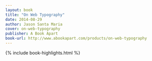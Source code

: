 ```yaml
---
layout: book
title: "On Web Typography"
date: 2014-08-29
author: Jason Santa Maria
cover: on-web-typography
publisher: A Book Apart
book-url: http://www.abookapart.com/products/on-web-typography
---
```


{% include book-highlights.html %}
